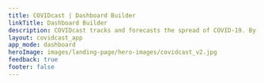 ```yaml
---
title: COVIDcast | Dashboard Builder
linkTitle: Dashboard Builder
description: COVIDcast tracks and forecasts the spread of COVID-19. By Carnegie Mellon's Delphi Research Group.
layout: covidcast_app
app_mode: dashboard
heroImage: images/landing-page/hero-images/covidcast_v2.jpg
feedback: true
footer: false
---
```

